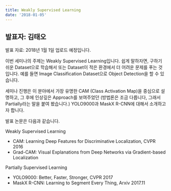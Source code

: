 ```yaml
---
title: Weakly Supervised Learning
date: '2018-01-05'
---
```


## 발표자: 김태오

발표 자료: 2018년 1월 1일 업로드 예정입니다.

이번 세미나의 주제는 Weakly Supervised Learning입니다. 쉽게 말하자면, 구하기 쉬운 Dataset으로 학습해서 또는 Dataset이 적은 환경에서 더 어려운 문제를 푸는 것입니다. 예를 들면 Image Classification Dataset으로 Object Detection을 할 수 있습니다.

세미나 진행은 이 분야에서 가장 유명한 CAM (Class Activation Map)을 중심으로 설명하고, 그 후에 인상깊은 Approach를 보여주었던 (방법론은 조금 다릅니다, 그래서 Partially라는 말을 붙여 봤습니다.) YOLO9000과 MaskX R-CNN에 대해서 소개하고자 합니다.

발표 논문은 다음과 같습니다.

Weakly Supervised Learning
- CAM: Learning Deep Features for Discriminative Localization, CVPR 2016
- Grad-CAM: Visual Explanations from Deep Networks via Gradient-based Localization

Partially Supervised Learning
- YOLO9000: Better, Faster, Stronger, CVPR 2017
- MaskX R-CNN: Learning to Segment Every Thing, Arxiv 2017.11

<br>
